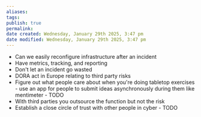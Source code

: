 ```yaml
---
aliases: 
tags: 
publish: true
permalink:
date created: Wednesday, January 29th 2025, 3:47 pm
date modified: Wednesday, January 29th 2025, 3:47 pm
---
```

- Can we easily reconfigure infrastructure after an incident
- Have metrics, tracking, and reporting
- Don't let an incident go wasted
- DORA act in Europe relating to third party risks
- Figure out what people care about when you're doing tabletop exercises - use an app for people to submit ideas asynchronously during them like mentimeter - TODO
- With third parties you outsource the function but not the risk
- Establish a close circle of trust with other people in cyber - TODO